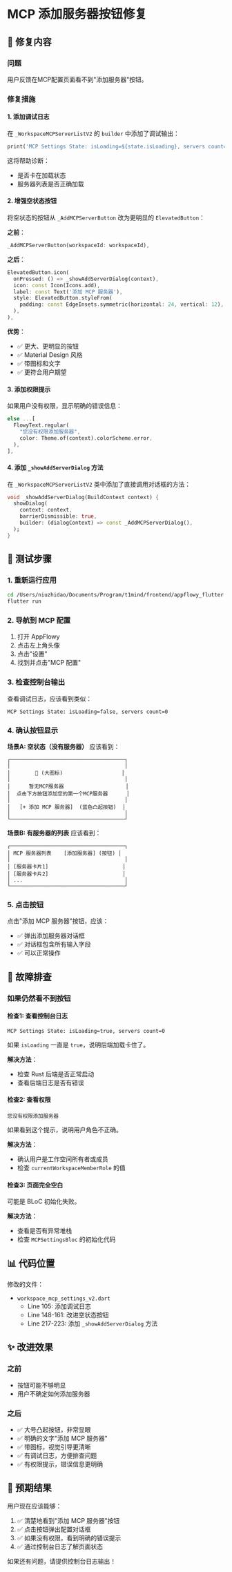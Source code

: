 # MCP 添加服务器按钮修复

## 🔧 修复内容

### 问题
用户反馈在MCP配置页面看不到"添加服务器"按钮。

### 修复措施

#### 1. 添加调试日志
在 `_WorkspaceMCPServerListV2` 的 `builder` 中添加了调试输出：
```dart
print('MCP Settings State: isLoading=${state.isLoading}, servers count=${state.servers.length}');
```

这将帮助诊断：
- 是否卡在加载状态
- 服务器列表是否正确加载

#### 2. 增强空状态按钮
将空状态的按钮从 `_AddMCPServerButton` 改为更明显的 `ElevatedButton`：

**之前**：
```dart
_AddMCPServerButton(workspaceId: workspaceId),
```

**之后**：
```dart
ElevatedButton.icon(
  onPressed: () => _showAddServerDialog(context),
  icon: const Icon(Icons.add),
  label: const Text('添加 MCP 服务器'),
  style: ElevatedButton.styleFrom(
    padding: const EdgeInsets.symmetric(horizontal: 24, vertical: 12),
  ),
),
```

**优势**：
- ✅ 更大、更明显的按钮
- ✅ Material Design 风格
- ✅ 带图标和文字
- ✅ 更符合用户期望

#### 3. 添加权限提示
如果用户没有权限，显示明确的错误信息：
```dart
else ...[
  FlowyText.regular(
    "您没有权限添加服务器",
    color: Theme.of(context).colorScheme.error,
  ),
],
```

#### 4. 添加 `_showAddServerDialog` 方法
在 `_WorkspaceMCPServerListV2` 类中添加了直接调用对话框的方法：
```dart
void _showAddServerDialog(BuildContext context) {
  showDialog(
    context: context,
    barrierDismissible: true,
    builder: (dialogContext) => const _AddMCPServerDialog(),
  );
}
```

## 🧪 测试步骤

### 1. 重新运行应用
```bash
cd /Users/niuzhidao/Documents/Program/t1mind/frontend/appflowy_flutter
flutter run
```

### 2. 导航到 MCP 配置
1. 打开 AppFlowy
2. 点击左上角头像
3. 点击"设置"
4. 找到并点击"MCP 配置"

### 3. 检查控制台输出
查看调试日志，应该看到类似：
```
MCP Settings State: isLoading=false, servers count=0
```

### 4. 确认按钮显示

**场景A: 空状态（没有服务器）**
应该看到：
```
┌─────────────────────────────────────┐
│                                     │
│        📡 (大图标)                   │
│                                     │
│      暂无MCP服务器                    │
│  点击下方按钮添加您的第一个MCP服务器      │
│                                     │
│   [+ 添加 MCP 服务器]  (蓝色凸起按钮)  │
│                                     │
└─────────────────────────────────────┘
```

**场景B: 有服务器的列表**
应该看到：
```
┌─────────────────────────────────────┐
│ MCP 服务器列表    [添加服务器] (按钮) │
│                                     │
│ [服务器卡片1]                        │
│ [服务器卡片2]                        │
│ ...                                 │
└─────────────────────────────────────┘
```

### 5. 点击按钮
点击"添加 MCP 服务器"按钮，应该：
- ✅ 弹出添加服务器对话框
- ✅ 对话框包含所有输入字段
- ✅ 可以正常操作

## 🐛 故障排查

### 如果仍然看不到按钮

#### 检查1: 查看控制台日志
```
MCP Settings State: isLoading=true, servers count=0
```
如果 `isLoading` 一直是 `true`，说明后端加载卡住了。

**解决方法**：
- 检查 Rust 后端是否正常启动
- 查看后端日志是否有错误

#### 检查2: 查看权限
```
您没有权限添加服务器
```
如果看到这个提示，说明用户角色不正确。

**解决方法**：
- 确认用户是工作空间所有者或成员
- 检查 `currentWorkspaceMemberRole` 的值

#### 检查3: 页面完全空白
可能是 BLoC 初始化失败。

**解决方法**：
- 查看是否有异常堆栈
- 检查 `MCPSettingsBloc` 的初始化代码

## 📊 代码位置

修改的文件：
- `workspace_mcp_settings_v2.dart`
  - Line 105: 添加调试日志
  - Line 148-161: 改进空状态按钮
  - Line 217-223: 添加 `_showAddServerDialog` 方法

## ✨ 改进效果

### 之前
- 按钮可能不够明显
- 用户不确定如何添加服务器

### 之后
- ✅ 大号凸起按钮，非常显眼
- ✅ 明确的文字"添加 MCP 服务器"
- ✅ 带图标，视觉引导更清晰
- ✅ 有调试日志，方便排查问题
- ✅ 有权限提示，错误信息更明确

## 🎯 预期结果

用户现在应该能够：
1. ✅ 清楚地看到"添加 MCP 服务器"按钮
2. ✅ 点击按钮弹出配置对话框
3. ✅ 如果没有权限，看到明确的错误提示
4. ✅ 通过控制台日志了解页面状态

如果还有问题，请提供控制台日志输出！


